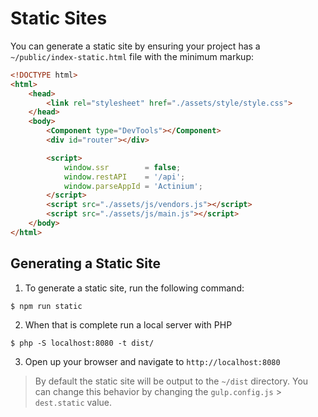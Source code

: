# Static Sites

You can generate a static site by ensuring your project has a `~/public/index-static.html` file with the minimum markup:

```html
<!DOCTYPE html>
<html>
    <head>
        <link rel="stylesheet" href="./assets/style/style.css">
    </head>
    <body>
        <Component type="DevTools"></Component>
        <div id="router"></div>

        <script>
            window.ssr        = false;
            window.restAPI    = '/api';
            window.parseAppId = 'Actinium';
        </script>
        <script src="./assets/js/vendors.js"></script>
        <script src="./assets/js/main.js"></script>
    </body>
</html>
```

## Generating a Static Site

1.  To generate a static site, run the following command:

```
$ npm run static
```

2.  When that is complete run a local server with PHP

```
$ php -S localhost:8080 -t dist/
```

3.  Open up your browser and navigate to `http://localhost:8080`

> By default the static site will be output to the `~/dist` directory. You can change this behavior by changing the `gulp.config.js` > `dest.static` value.
